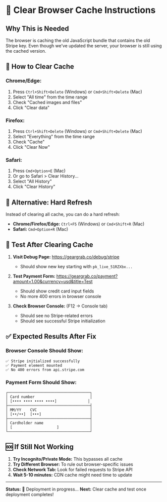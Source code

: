 # 🧹 Clear Browser Cache Instructions

## Why This is Needed
The browser is caching the old JavaScript bundle that contains the old Stripe key. Even though we've updated the server, your browser is still using the cached version.

## 🔄 How to Clear Cache

### **Chrome/Edge:**
1. Press `Ctrl+Shift+Delete` (Windows) or `Cmd+Shift+Delete` (Mac)
2. Select "All time" from the time range
3. Check "Cached images and files"
4. Click "Clear data"

### **Firefox:**
1. Press `Ctrl+Shift+Delete` (Windows) or `Cmd+Shift+Delete` (Mac)
2. Select "Everything" from the time range
3. Check "Cache"
4. Click "Clear Now"

### **Safari:**
1. Press `Cmd+Option+E` (Mac)
2. Or go to Safari > Clear History...
3. Select "All History"
4. Click "Clear History"

## 🚀 Alternative: Hard Refresh
Instead of clearing all cache, you can do a hard refresh:
- **Chrome/Firefox/Edge:** `Ctrl+F5` (Windows) or `Cmd+Shift+R` (Mac)
- **Safari:** `Cmd+Option+R` (Mac)

## 🧪 Test After Clearing Cache

1. **Visit Debug Page:** https://geargrab.co/debug/stripe
   - Should show new key starting with `pk_live_51RZXbx...`

2. **Test Payment Form:** https://geargrab.co/payment?amount=1.00&currency=usd&title=Test
   - Should show credit card input fields
   - No more 400 errors in browser console

3. **Check Browser Console:** (F12 → Console tab)
   - Should see no Stripe-related errors
   - Should see successful Stripe initialization

## ✅ Expected Results After Fix

### **Browser Console Should Show:**
```
✅ Stripe initialized successfully
✅ Payment element mounted
✅ No 400 errors from api.stripe.com
```

### **Payment Form Should Show:**
```
┌─────────────────────────────────────┐
│ Card number                         │
│ [•••• •••• •••• ••••]              │
├─────────────────────────────────────┤
│ MM/YY    CVC                        │
│ [••/••]  [•••]                      │
├─────────────────────────────────────┤
│ Cardholder name                     │
│ [                    ]              │
└─────────────────────────────────────┘
```

## 🆘 If Still Not Working

1. **Try Incognito/Private Mode:** This bypasses all cache
2. **Try Different Browser:** To rule out browser-specific issues
3. **Check Network Tab:** Look for failed requests to Stripe API
4. **Wait 5-10 minutes:** CDN cache might need time to update

---

**Status:** 🔄 Deployment in progress...
**Next:** Clear cache and test once deployment completes!
